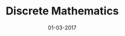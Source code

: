 ---
title: "Discrete Mathematics"
collection: Lecture
type: "Undergraduate course"
permalink: 
venue: "Western Sydney University, School of Computing, Engineering and Mathematics"
date: 01-03-2017
location: "Sydney, Australia"
---